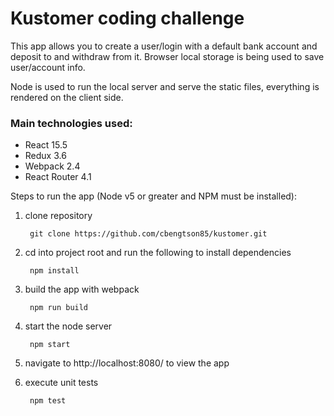 # Kustomer coding challenge

This app allows you to create a user/login with a default bank account and deposit to and withdraw from it.  Browser local storage is being used to save user/account info.

Node is used to run the local server and serve the static files, everything is rendered on the client side.

### Main technologies used:
- React 15.5
- Redux 3.6
- Webpack 2.4
- React Router 4.1

Steps to run the app (Node v5 or greater and NPM must be installed):

1) clone repository

        git clone https://github.com/cbengtson85/kustomer.git

2) cd into project root and run the following to install dependencies

        npm install

3) build the app with webpack

        npm run build

4) start the node server

        npm start

5) navigate to http://localhost:8080/ to view the app

6) execute unit tests

        npm test
